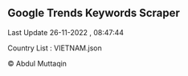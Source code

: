 

## Google Trends Keywords Scraper 
 
Last Update 26-11-2022 , 08:47:44

Country List :
VIETNAM.json



© Abdul Muttaqin 
